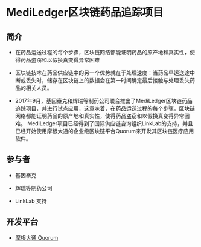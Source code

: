 # MediLedger区块链药品追踪项目
## 简介

- 在药品运送过程的每个步骤，区块链网络都能证明药品的原产地和真实性，使得药品盗窃和以假换真变得异常困难
- 区块链技术在药品供应链中的另一个优势就在于处理速度：当药品早运送途中断或丢失时，储存在区块链上的数据会在第一时间确定最后接触与处理丢失药品的相关人员。

- 2017年9月，基因泰克和辉瑞等制药公司联合推出了MediLedger区块链药品追踪项目，并进行试点应用，这意味着，在药品运送过程的每个步骤，区块链网络都能证明药品的原产地和真实性，使得药品盗窃和以假换真变得异常困难。
MediLedger项目已经得到了国际供应链咨询组织LinkLab的支持，并且已经开始使用摩根大通的企业级区块链平台Quorum来开发其区块链医疗应用软件。


## 参与者

- 基因泰克
- 辉瑞等制药公司

- LinkLab 支持

## 开发平台

- [摩根大通 Quorum](../行业-BAAS/Quorum.md)
